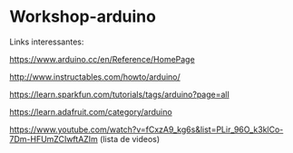 # Workshop-arduino

Links interessantes:

https://www.arduino.cc/en/Reference/HomePage

http://www.instructables.com/howto/arduino/

https://learn.sparkfun.com/tutorials/tags/arduino?page=all

https://learn.adafruit.com/category/arduino

https://www.youtube.com/watch?v=fCxzA9_kg6s&list=PLir_96O_k3klCo-7Dm-HFUmZCIwftAZIm (lista de videos)
